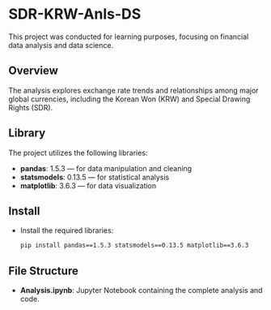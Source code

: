 # SDR-KRW-Anls-DS

This project was conducted for learning purposes, focusing on financial data analysis and data science.

## Overview
The analysis explores exchange rate trends and relationships among major global currencies, including the Korean Won (KRW) and Special Drawing Rights (SDR).

## Library
The project utilizes the following libraries:

- **pandas**: 1.5.3 — for data manipulation and cleaning
- **statsmodels**: 0.13.5 — for statistical analysis
- **matplotlib**: 3.6.3 — for data visualization

## Install
- Install the required libraries:
   ```bash
   pip install pandas==1.5.3 statsmodels==0.13.5 matplotlib==3.6.3

## File Structure
- **Analysis.ipynb**: Jupyter Notebook containing the complete analysis and code.


